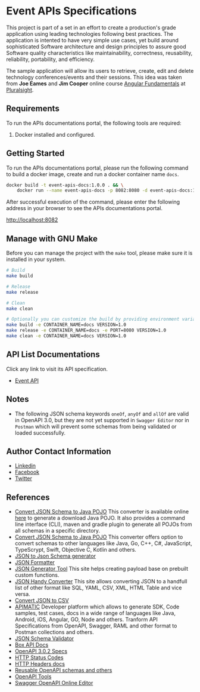 # Event APIs Specifications

This project is part of a set in an effort to create a production's grade application using leading technologies following best practices. The application is intented to have very simple use cases, yet build around sophisticated Software architecture and design principles to assure good Software quality characteristics like maintainability, correctness, reusability, reliability, portability, and efficiency.

The sample application will allow its users to retrieve, create, edit and delete  technology conferences/events and their sessions. This idea was taken from **Joe Eames** and **Jim Cooper** online course [Angular Fundamentals](https://app.pluralsight.com/library/courses/angular-fundamentals) at [Pluralsight](https://pluralsight.com).


## Requirements

To run the APIs documentations portal, the following tools are required:

1. Docker installed and configured.


## Getting Started

To run the APIs documentations portal, please run the following command to build a docker image, create and run a docker container name `docs`.

```bash
docker build -t event-apis-docs:1.0.0 . && \
	docker run --name event-apis-docs -p 8082:8080 -d event-apis-docs:1.0.0
```

After successful execution of the command, please enter the following address in your browser to see the APIs documentations portal.

[http://localhost:8082](http://localhost:8082)


## Manage with GNU Make

Before you can manage the project with the `make` tool, please make sure it is installed in your system.

```bash
# Build
make build

# Release 
make release

# Clean
make clean

# Optionally you can customize the build by providing environment variables as follow.
make build -e CONTAINER_NAME=docs VERSION=1.0
make release -e CONTAINER_NAME=docs -e PORT=8080 VERSION=1.0
make clean -e CONTAINER_NAME=docs VERSION=1.0
```

## API List Documentations

Click any link to visit its API specification.

- [Event API](./reference/event-api/)


## Notes
- The following JSON schema keywords `oneOf`, `anyOf` and `allOf` are valid in OpenAPI 3.0, but they are not yet supported in `Swagger Editor` nor in `Postman` which will prevent some schemas from being validated or loaded successfully.


## Author Contact Information

- [Linkedin](https://www.linkedin.com/in/peclevens)
- [Facebook](https://www.facebook.com/peclevens)
- [Twitter](https://twitter.com/peclevens)


## References
- [Convert JSON Schema to Java POJO](https://github.com/joelittlejohn/jsonschema2pojo/wiki/Getting-Started#the-command-line-interface) This converter is available online [here](http://www.jsonschema2pojo.org/) to generate a download Java POJO. It also provides a command line interface (CLI), maven and gradle plugin to generate all POJOs from all schemas in a specific directory.
- [Convert JSON Schema to Java POJO](https://app.quicktype.io/) This converter offers option to convert schemas to other languages like Java, Go, C++, C#, JavaScript, TypeScrypt, Swift, Objective C, Kotlin and others.
- [JSON to Json Schema generator](https://jsonschema.net/)
- [JSON Formatter](http://jsonviewer.stack.hu/)
- [JSON Generator Tool](https://www.json-generator.com/) This site helps creating payload base on prebuilt custom functions.
- [JSON Handy Converter](http://convertjson.com/) This site allows converting JSON to a handfull list of other format like SQL, YAML, CSV, XML, HTML Table and vice versa.
- [Convert JSON to CSV](https://konklone.io/json/)
- [APIMATIC](https://apimatic.io/) Developer platform which allows to generate SDK, Code samples, test cases, docs in a wide range of languages like Java, Android, iOS, Angular, GO, Node and others. Tranform API Specifications from OpenAPI, Swagger, RAML and other format to Postman collections and others.
- [JSON Schema Validator](https://www.jsonschemavalidator.net/)
- [Box API Docs](https://developer.box.com/reference)
- [OpenAPI 3.0.2 Specs](https://github.com/OAI/OpenAPI-Specification/blob/master/versions/3.0.2.md)
- [HTTP Status Codes](https://www.restapitutorial.com/httpstatuscodes.html)
- [HTTP Headers docs](https://developer.mozilla.org/en-US/docs/Web/HTTP/Headers)
- [Reusable OpenAPI schemas and others](https://github.com/teamdigitale/openapi)
- [OpenAPI Tools](https://openapi.tools/)
- [Swagger OpenAPI Online Editor](https://editor.swagger.io/)